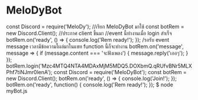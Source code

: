 # MeloDyBot
const Discord = require('MeloDy'); //เรียก MeloDyBot มาใช้
const botRem = new Discord.Client(); //ประกาศ client ขึ้นมา
//event นี้ทำงานเมื่อ login สำเร็จ
botRem.on('ready', () => {
  console.log('Rem ready!');
});
/รอรับ event message เวลามีข้อความโผล่มาในแชท function นี้ก็จะทำงาน
botRem.on('message', message => { 
  if (message.content === 'จะฟังเพลง') {
    message.reply('เออๆ');
  }
});
botRem.login('Mzc4MTQ4NTA4MDAxMjM5MDQ5.DOXbmQ.qRUfvBNr5MLXPhf7tiNJmr0lenA');
const Discord = require('MeloDyBot');
const botRem = new Discord.Client();
botRem.on('ready', () => {
  console.log('Join!');
});
botRem.on('ready', function() {
  console.log('Rem ready!');
});
$ node myBot.js
